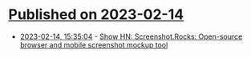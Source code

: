 # [Published on 2023-02-14](index.md)

* [2023-02-14, 15:35:04](https://news.ycombinator.com/item?id=34790781) - [Show HN: Screenshot.Rocks: Open-source browser and mobile screenshot mockup tool](https://screenshot.rocks)

